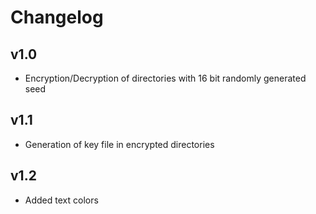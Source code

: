 # Changelog

## v1.0
- Encryption/Decryption of directories with 16 bit randomly generated seed

## v1.1
- Generation of key file in encrypted directories

## v1.2
- Added text colors